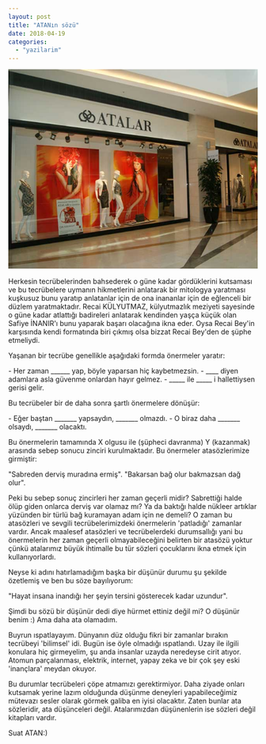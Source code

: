 ```yaml
---
layout: post
title: "ATANın sözü"
date: 2018-04-19
categories: 
  - "yazilarim"
---
```


![atalariflas](/images/atalariflas.jpg)

Herkesin tecrübelerinden bahsederek o güne kadar gördüklerini kutsaması ve bu tecrübelere uymanın hikmetlerini anlatarak bir mitologya yaratması kuşkusuz bunu yaratıp anlatanlar için de ona inananlar için de eğlenceli bir düzlem yaratmaktadır. Recai KÜLYUTMAZ, külyutmazlık meziyeti sayesinde o güne kadar atlattığı badireleri anlatarak kendinden yaşça küçük olan Safiye İNANIR'ı bunu yaparak başarı olacağına ikna eder. Oysa Recai Bey'in karşısında kendi formatında biri çıkmış olsa bizzat Recai Bey'den de şüphe etmeliydi.

Yaşanan bir tecrübe genellikle aşağıdaki formda önermeler yaratır:

\- Her zaman \_\_\_\_\_\_ yap, böyle yaparsan hiç kaybetmezsin. - \_\_\_\_ diyen adamlara asla güvenme onlardan hayır gelmez. - \_\_\_\_\_ ile \_\_\_\_\_ i hallettiysen gerisi gelir.

Bu tecrübeler bir de daha sonra şartlı önermelere dönüşür:

\- Eğer baştan \_\_\_\_\_\_\_ yapsaydın, \_\_\_\_\_\_\_ olmazdı. - O biraz daha \_\_\_\_\_\_\_ olsaydı, \_\_\_\_\_\_\_ olacaktı.

Bu önermelerin tamamında X olgusu ile (şüpheci davranma) Y (kazanmak) arasında sebep sonucu zinciri kurulmaktadır. Bu önermeler atasözlerimize girmiştir:

"Sabreden derviş muradına ermiş". "Bakarsan bağ olur bakmazsan dağ olur".

Peki bu sebep sonuç zincirleri her zaman geçerli midir? Sabrettiği halde ölüp giden onlarca derviş var olamaz mı? Ya da baktığı halde nükleer artıklar yüzünden bir türlü bağ kuramayan adam için ne demeli? O zaman bu atasözleri ve sevgili tecrübelerimizdeki önermelerin 'patladığı' zamanlar vardır. Ancak maalesef atasözleri ve tecrübelerdeki durumsallığı yani bu önermelerin her zaman geçerli olmayabileceğini belirten bir atasözü yoktur çünkü atalarımız büyük ihtimalle bu tür sözleri çocuklarını ikna etmek için kullanıyorlardı.

Neyse ki adını hatırlamadığım başka bir düşünür durumu şu şekilde özetlemiş ve ben bu söze bayılıyorum:

"Hayat insana inandığı her şeyin tersini gösterecek kadar uzundur".

Şimdi bu sözü bir düşünür dedi diye hürmet ettiniz değil mi? O düşünür benim :) Ama daha ata olamadım.

Buyrun ıspatlayayım. Dünyanın düz olduğu fikri bir zamanlar bırakın tecrübeyi 'bilimsel' idi. Bugün ise öyle olmadığı ıspatlandı. Uzay ile ilgili konulara hiç girmeyelim, şu anda insanlar uzayda neredeyse cirit atıyor. Atomun parçalanması, elektrik, internet, yapay zeka ve bir çok şey eski 'inançlara' meydan okuyor.

Bu durumlar tecrübeleri çöpe atmamızı gerektirmiyor. Daha ziyade onları kutsamak yerine lazım olduğunda düşünme deneyleri yapabileceğimiz mütevazı sesler olarak görmek galiba en iyisi olacaktır. Zaten bunlar ata sözleridir, ata düşünceleri değil. Atalarımızdan düşünenlerin ise sözleri değil kitapları vardır.

Suat ATAN:)
